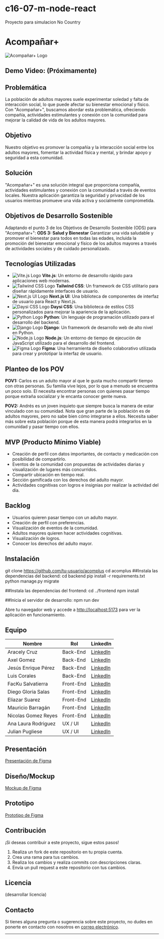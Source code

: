 # c16-07-m-node-react
Proyecto para simulacion No Country

# Acompañar+

![Acompañar+ Logo](insertar-ruta-del-logo)

## Demo Video: (Próximamente)

## Problemática

La población de adultos mayores suele experimentar soledad y falta de interacción social, lo que puede afectar su bienestar emocional y físico. Con "Acompañar+", buscamos abordar esta problemática, ofreciendo compañía, actividades estimulantes y conexión con la comunidad para mejorar la calidad de vida de los adultos mayores.

## Objetivo

Nuestro objetivo es promover la compañía y la interacción social entre los adultos mayores, fomentar la actividad física y mental, y brindar apoyo y seguridad a esta comunidad.

## Solución

"Acompañar+" es una solución integral que proporciona compañía, actividades estimulantes y conexión con la comunidad a través de eventos locales. Nuestra aplicación garantiza la seguridad y privacidad de los usuarios mientras promueve una vida activa y socialmente comprometida.

## Objetivos de Desarrollo Sostenible

Adaptando el punto 3 de los Objetivos de Desarrollo Sostenible (ODS) para "Acompañar+":
**ODS 3: Salud y Bienestar**
Garantizar una vida saludable y promover el bienestar para todos en todas las edades, incluida la promoción del bienestar emocional y físico de los adultos mayores a través de actividades sociales y de cuidado personalizado.

## Tecnologías Utilizadas

- ![Vite.js Logo](insertar-ruta-del-logo) **Vite.js**: Un entorno de desarrollo rápido para aplicaciones web modernas.
- ![Tailwind CSS Logo](insertar-ruta-del-logo) **Tailwind CSS**: Un framework de CSS utilitario para diseñar rápidamente interfaces de usuario.
- ![Next.js UI Logo](insertar-ruta-del-logo) **Next.js UI**: Una biblioteca de componentes de interfaz de usuario para React y Next.js.
- ![Daysi CSS Logo](insertar-ruta-del-logo) **Daysi CSS**: Una biblioteca de estilos CSS personalizados para mejorar la apariencia de la aplicación.
- ![Python Logo](insertar-ruta-del-logo) **Python**: Un lenguaje de programación utilizado para el desarrollo del backend.
- ![Django Logo](insertar-ruta-del-logo) **Django**: Un framework de desarrollo web de alto nivel en Python.
- ![Node.js Logo](insertar-ruta-del-logo) **Node.js**: Un entorno de tiempo de ejecución de JavaScript utilizado para el desarrollo del frontend.
- ![Figma Logo](insertar-ruta-del-logo) **Figma**: Una herramienta de diseño colaborativo utilizada para crear y prototipar la interfaz de usuario.

## Planteo de los POV

**POV1:**
Carlos es un adulto mayor al que le gusta mucho compartir tiempo con otras personas. Su familia vive lejos, por lo que a menudo se encuentra un poco solo. El necesita encontrar personas con quienes pasar tiempo porque extraña socializar y le encanta conocer gente nueva.

**POV2:**
Andrés es un joven inquieto que siempre busca la manera de estar vinculado con su comunidad. Nota que gran parte de la población es de adultos mayores, pero no sabe bien cómo integrarse a ellos. Necesita saber más sobre esta población porque de esta manera podrá integrarlos en la comunidad y pasar tiempo con ellos.

## MVP (Producto Mínimo Viable)

- Creación de perfil con datos importantes, de contacto y medicación con posibilidad de compartirlo.
- Eventos de la comunidad con propuestas de actividades diarias y visualización de lugares más concurridos.
- Compartir ubicación en tiempo real.
- Sección gamificada con los derechos del adulto mayor.
- Actividades cognitivas con logros e insignias por realizar la actividad del día.

## Backlog

- Usuarios quieren pasar tiempo con un adulto mayor.
- Creación de perfil con preferencias.
- Visualización de eventos de la comunidad.
- Adultos mayores quieren hacer actividades cognitivas.
- Visualización de logros.
- Conocer los derechos del adulto mayor.

## Instalación

git clone https://github.com/tu-usuario/acomplus
cd acomplus
##Instala las dependencias del backend:
cd backend
pip install -r requirements.txt
python manage.py migrate

##Instala las dependencias del frontend:
cd ../frontend
npm install


##Inicia el servidor de desarrollo:
npm run dev


Abre tu navegador web y accede a [http://localhost:5173](http://localhost:5173) para ver la aplicación en funcionamiento.

## Equipo

| Nombre             | Rol            | LinkedIn                                                |
| ------------------ | -------------- | ------------------------------------------------------- |
| Aracely Cruz       | Back-End       | [LinkedIn](insertar-linkedin)                           |
| Axel Gomez         | Back-End       | [LinkedIn](insertar-linkedin)                           |
| Jesús Enrique Pérez| Back-End       | [LinkedIn](insertar-linkedin)                           |
| Luis Corales       | Back-End       | [LinkedIn](insertar-linkedin)                           |
| FacKu Salvatierra  | Front-End      | [LinkedIn](insertar-linkedin)                           |
| Diego Gloria Salas | Front-End      | [LinkedIn](insertar-linkedin)                           |
| Eliazar Suarez     | Front-End      | [LinkedIn](insertar-linkedin)                           |
| Mauricio Barragán  | Front-End      | [LinkedIn](insertar-linkedin)                           |
| Nicolas Gomez Reyes| Front-End      | [LinkedIn](insertar-linkedin)                           |
| Ana Laura Rodriguez| UX / UI        | [LinkedIn](insertar-linkedin)                           |
| Julian Pugliese    | UX / UI        | [LinkedIn](insertar-linkedin)                           |

## Presentación

[Presentación de Figma](https://www.figma.com/file/CoG0QSCnLHkPdSCQJdqNRp/Presentacion-NoCountry?type=design&node-id=2%3A32&mode=design&t=VjsGoLQOt21kxptN-1)

## Diseño/Mockup

[Mockup de Figma](https://www.figma.com/file/poFZt7jHJFRmySqBBL9XAb/No-Country-APP?type=design&node-id=0%3A1&mode=design&t=0UvvspY1zCJFDjPp-1)

## Prototipo

[Prototipo de Figma](insertar-link-del-prototipo)

## Contribución

¡Si deseas contribuir a este proyecto, sigue estos pasos!

1. Realiza un fork de este repositorio en tu propia cuenta.
2. Crea una rama para tus cambios.
3. Realiza los cambios y realiza commits con descripciones claras.
4. Envía un pull request a este repositorio con tus cambios.

## Licencia

(desarrollar licencia)

## Contacto

Si tienes alguna pregunta o sugerencia sobre este proyecto, no dudes en ponerte en contacto con nosotros en [correo electrónico](insertar-correo).

---



